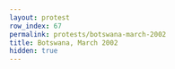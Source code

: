 ```yaml
---
layout: protest
row_index: 67
permalink: protests/botswana-march-2002
title: Botswana, March 2002
hidden: true
---
```

